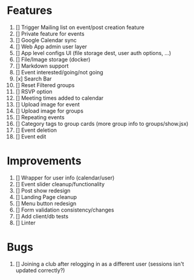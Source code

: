 # Features

1. [] Trigger Mailing list on event/post creation feature
1. [] Private feature for events
1. [] Google Calendar sync
1. [] Web App admin user layer
1. [] App level configs UI (file storage dest, user auth options, ...)
1. [] File/Image storage (docker)
1. [] Markdown support
1. [] Event interested/going/not going 
1. [x] Search Bar
1. [] Reset Filtered groups 
1. [] RSVP option 
1. [] Meeting times added to calendar 
1. [] Upload image for event 
1. [] Upload image for groups 
1. [] Repeating events
1. [] Category tags to group cards (more group info to groups/show.jsx)
1. [] Event deletion
1. [] Event edit

# Improvements

1. [] Wrapper for user info (calendar/user)
1. [] Event slider cleanup/functionality
1. [] Post show redesign
1. [] Landing Page cleanup
1. [] Menu button redesign
1. [] Form validation consistency/changes
1. [] Add client/db tests
1. [] Linter

# Bugs

1. [] Joining a club after relogging in as a different user (sessions isn't updated correctly?)